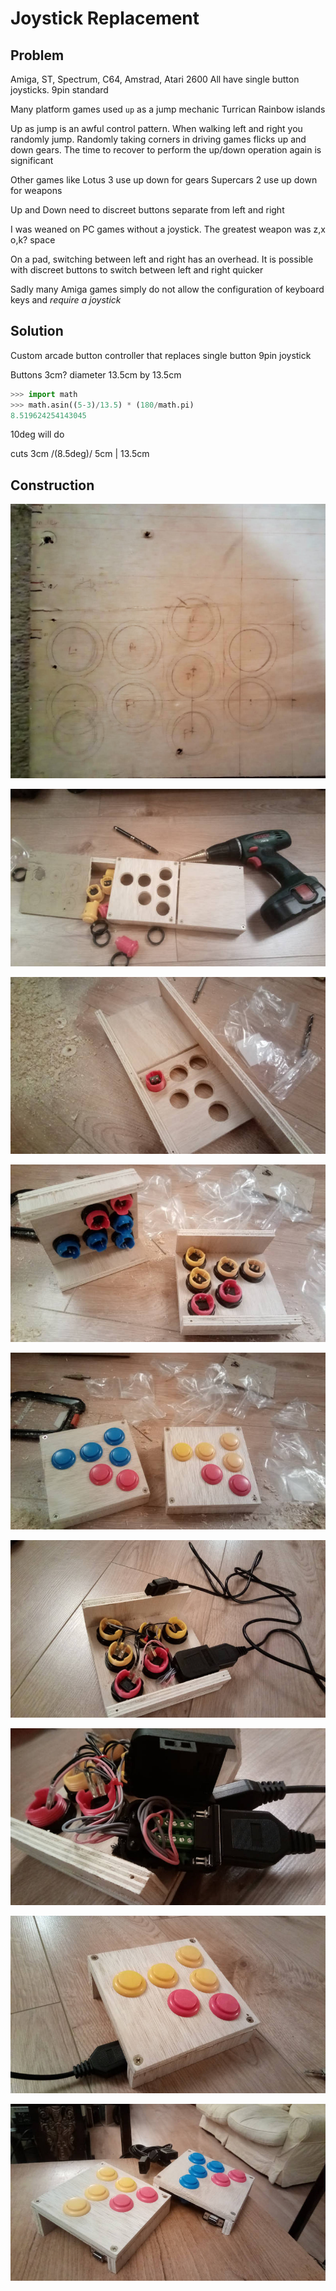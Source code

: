 Joystick Replacement
====================

Problem
-------

Amiga, ST, Spectrum, C64, Amstrad, Atari 2600
All have single button joysticks.
9pin standard

Many platform games used `up` as a jump mechanic
Turrican
Rainbow islands

Up as jump is an awful control pattern. When walking left and right you randomly jump. Randomly taking corners in driving games flicks up and down gears. The time to recover to perform the up/down operation again is significant

Other games like 
Lotus 3 use up down for gears
Supercars 2 use up down for weapons

Up and Down need to discreet buttons separate from left and right

I was weaned on PC games without a joystick. The greatest weapon was z,x o,k? space

On a pad, switching between left and right has an overhead.
It is possible with discreet buttons to switch between left and right quicker

Sadly many Amiga games simply do not allow the configuration of keyboard keys and _require a joystick_


Solution
--------

Custom arcade button controller that replaces single button 9pin joystick


Buttons 3cm? diameter
13.5cm by 13.5cm

```python
>>> import math
>>> math.asin((5-3)/13.5) * (180/math.pi)
8.519624254143045
```
10deg will do

cuts
3cm /(8.5deg)/ 5cm | 13.5cm

Construction
------------

![Plywood markings on old ply](./images/IMG_20211019_192852_4.jpg)

![Frame and holes - old ply disintegrated](./images/IMG_20211023_194114_9b.jpg)

![inserting the buttons](./images/IMG_20211023_194137_3b.jpg)

![underside of buttons before electrics](./images/IMG_20211023_201349_0b.jpg)

![2 controllers with buttons](./images/IMG_20211023_201313_1b.jpg)

![Wired into DB9 with extender](./images/IMG_20211026_221310_6b.jpg)

![Wiring of DB9 (solderer-less)](./images/IMG_20211026_221345_5b.jpg)

![Finished controller 1](./images/IMG_20211026_221425_3b.jpg)

![Finished controllers](./images/IMG_20211102_214358_6b.jpg)